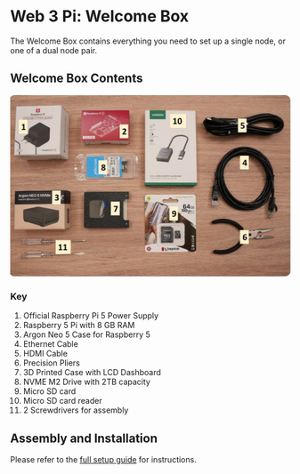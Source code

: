 # Web 3 Pi: Welcome Box

The Welcome Box contains everything you need to set up a single node, or one of a dual node pair.

## Welcome Box Contents

![](./img/WelcomeBox.jpg)

### Key

1. Official Raspberry Pi 5 Power Supply
2. Raspberry 5 Pi with 8 GB RAM
3. Argon Neo 5 Case for Raspberry 5
4. Ethernet Cable
5. HDMI Cable
6. Precision Pliers
7. 3D Printed Case with LCD Dashboard
8. NVME M2 Drive with 2TB capacity
9. Micro SD card
10. Micro SD card reader
11. 2 Screwdrivers for assembly

## Assembly and Installation

Please refer to the [full setup guide](./full-setup/menu.md) for instructions.